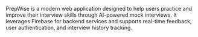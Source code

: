 PrepWise is a modern web application designed to help users practice and improve their interview skills through AI-powered mock interviews. It leverages Firebase for backend services and supports real-time feedback, user authentication, and interview history tracking.